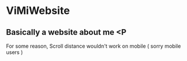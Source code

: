 # ViMiWebsite
## Basically a website about me &lt;P

For some reason, Scroll distance wouldn't work on mobile ( sorry mobile users )
